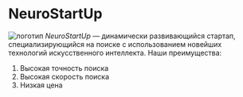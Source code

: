 # NeuroStartUp
![логотип](https://github.com/AMuzhev/all-homeworks/assets/152031354/fd7031fa-5455-4779-b978-31993837cb6c)
*NeuroStartUp* — динамически развивающийся стартап, специализирующийся на поиске с использованием новейших технологий искусственного интеллекта. Наши преимущества:

1. Высокая точность поиска
2. Высокая скорость поиска
3. Низкая цена
